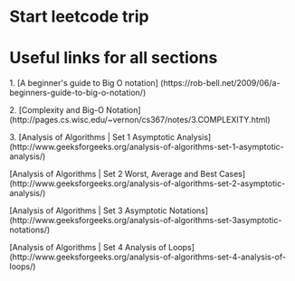 # Start leetcode trip

# Useful links for all sections
<p>1. [A beginner's guide to Big O notation] (https://rob-bell.net/2009/06/a-beginners-guide-to-big-o-notation/)
<p>2. [Complexity and Big-O Notation] (http://pages.cs.wisc.edu/~vernon/cs367/notes/3.COMPLEXITY.html)
<p>3. [Analysis of Algorithms | Set 1 Asymptotic Analysis] (http://www.geeksforgeeks.org/analysis-of-algorithms-set-1-asymptotic-analysis/)
<p>   [Analysis of Algorithms | Set 2 Worst, Average and Best Cases] (http://www.geeksforgeeks.org/analysis-of-algorithms-set-2-asymptotic-analysis/)
<p>   [Analysis of Algorithms | Set 3 Asymptotic Notations] (http://www.geeksforgeeks.org/analysis-of-algorithms-set-3asymptotic-notations/)
<p>   [Analysis of Algorithms | Set 4 Analysis of Loops] (http://www.geeksforgeeks.org/analysis-of-algorithms-set-4-analysis-of-loops/)
